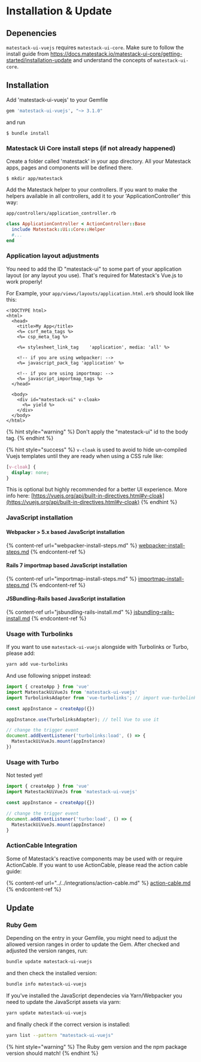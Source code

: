 # Installation & Update

## Depenencies

`matestack-ui-vuejs` requires `matestack-ui-core`. Make sure to follow the install guide from https://docs.matestack.io/matestack-ui-core/getting-started/installation-update and understand the concepts of `matestack-ui-core`.

## Installation

Add 'matestack-ui-vuejs' to your Gemfile

```ruby
gem 'matestack-ui-vuejs', "~> 3.1.0"
```

and run

```
$ bundle install
```

### Matestack Ui Core install steps (if not already happened)

Create a folder called 'matestack' in your app directory. All your Matestack apps, pages and components will be defined there.

```
$ mkdir app/matestack
```

Add the Matestack helper to your controllers. If you want to make the helpers available in all controllers, add it to your 'ApplicationController' this way:

`app/controllers/application_controller.rb`

```ruby
class ApplicationController < ActionController::Base
  include Matestack::Ui::Core::Helper
  #...
end
```

### Application layout adjustments

You need to add the ID "matestack-ui" to some part of your application layout (or any layout you use). That's required for Matestack's Vue.js to work properly!

For Example, your `app/views/layouts/application.html.erb` should look like this:

```markup
<!DOCTYPE html>
<html>
  <head>
    <title>My App</title>
    <%= csrf_meta_tags %>
    <%= csp_meta_tag %>

    <%= stylesheet_link_tag    'application', media: 'all' %>

    <!-- if you are using webpacker: -->
    <%= javascript_pack_tag 'application' %>

    <!-- if you are using importmap: -->
    <%= javascript_importmap_tags %>
  </head>

  <body>
    <div id="matestack-ui" v-cloak>
      <%= yield %>
    </div>
  </body>
</html>
```

{% hint style="warning" %}
Don't apply the "matestack-ui" id to the body tag.
{% endhint %}

{% hint style="success" %}
`v-cloak` is used to avoid to hide un-compiled Vuejs templates until they are ready when using a CSS rule like:

```css
[v-cloak] {
  display: none;
}
```



This is optional but highly recommended for a better UI experience. More info here: [https://vuejs.org/api/built-in-directives.html#v-cloak](https://vuejs.org/api/built-in-directives.html#v-cloak)
{% endhint %}

### JavaScript installation

#### Webpacker > 5.x based JavaScript installation

{% content-ref url="webpacker-install-steps.md" %}
[webpacker-install-steps.md](webpacker-install-steps.md)
{% endcontent-ref %}

#### Rails 7 importmap based JavaScript installation

{% content-ref url="importmap-install-steps.md" %}
[importmap-install-steps.md](importmap-install-steps.md)
{% endcontent-ref %}

#### JSBundling-Rails based JavaScript installation

{% content-ref url="jsbundling-rails-install.md" %}
[jsbundling-rails-install.md](jsbundling-rails-install.md)
{% endcontent-ref %}

### Usage with Turbolinks

If you want to use `matestack-ui-vuejs` alongside with Turbolinks or Turbo, please add:

```bash
yarn add vue-turbolinks
```

And use following snippet instead:

```javascript
import { createApp } from 'vue'
import MatestackUiVueJs from 'matestack-ui-vuejs'
import TurbolinksAdapter from 'vue-turbolinks'; // import vue-turbolinks

const appInstance = createApp({})

appInstance.use(TurbolinksAdapter); // tell Vue to use it

// change the trigger event
document.addEventListener('turbolinks:load', () => {
  MatestackUiVueJs.mount(appInstance)
})
```

### Usage with Turbo

Not tested yet!

```javascript
import { createApp } from 'vue'
import MatestackUiVueJs from 'matestack-ui-vuejs'

const appInstance = createApp({})

// change the trigger event
document.addEventListener('turbo:load', () => {
  MatestackUiVueJs.mount(appInstance)
}
```

### ActionCable Integration

Some of Matestack's reactive components may be used with or require ActionCable. If you want to use ActionCable, please read the action cable guide:

{% content-ref url="../../integrations/action-cable.md" %}
[action-cable.md](../../integrations/action-cable.md)
{% endcontent-ref %}

## Update

### Ruby Gem

Depending on the entry in your Gemfile, you might need to adjust the allowed version ranges in order to update the Gem. After checked and adjusted the version ranges, run:

```bash
bundle update matestack-ui-vuejs
```

and then check the installed version:

```bash
bundle info matestack-ui-vuejs
```

If you've installed the JavaScript dependecies via Yarn/Webpacker you need to update the JavaScript assets via yarn:

```bash
yarn update matestack-ui-vuejs
```

and finally check if the correct version is installed:

```bash
yarn list --pattern "matestack-ui-vuejs"
```

{% hint style="warning" %}
The Ruby gem version and the npm package version should match!
{% endhint %}

